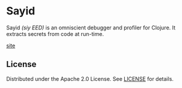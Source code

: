 # Sayid

Sayid *(siy EED)* is an omniscient debugger and profiler for Clojure. It extracts secrets from code at run-time.

[site](http://bpiel.github.io/sayid)

## License

Distributed under the Apache 2.0 License. See [LICENSE](LICENSE) for details.
